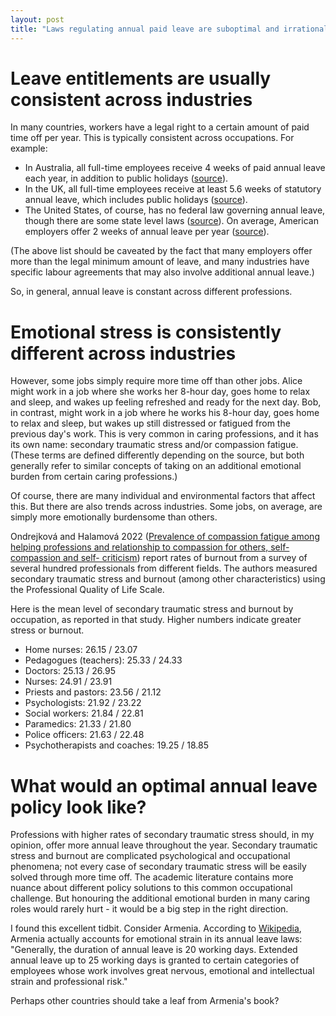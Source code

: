 ```yaml
---
layout: post
title: "Laws regulating annual paid leave are suboptimal and irrational"
---
```


# Leave entitlements are usually consistent across industries

In many countries, workers have a legal right to a certain amount of paid time off per year. This is typically consistent across occupations. For example:
- In Australia, all full-time employees receive 4 weeks of paid annual leave each year, in addition to public holidays ([source](https://www.fairwork.gov.au/leave/annual-leave)).
- In the UK, all full-time employees receive at least 5.6 weeks of statutory annual leave, which includes public holidays ([source](https://www.gov.uk/holiday-entitlement-rights)).
- The United States, of course, has no federal law governing annual leave, though there are some state level laws ([source](https://www.americanprogress.org/article/the-state-of-paid-time-off-in-the-u-s-in-2024/)). On average, American employers offer 2 weeks of annual leave per year ([source](https://en.wikipedia.org/wiki/List_of_minimum_annual_leave_by_country)).

(The above list should be caveated by the fact that many employers offer more than the legal minimum amount of leave, and many industries have specific labour agreements that may also involve additional annual leave.)

So, in general, annual leave is constant across different professions.

# Emotional stress is consistently different across industries

However, some jobs simply require more time off than other jobs. Alice might work in a job where she works her 8-hour day, goes home to relax and sleep, and wakes up feeling refreshed and ready for the next day. Bob, in contrast, might work in a job where he works his 8-hour day, goes home to relax and sleep, but wakes up still distressed or fatigued from the previous day's work. This is very common in caring professions, and it has its own name: secondary traumatic stress and/or compassion fatigue. (These terms are defined differently depending on the source, but both generally refer to similar concepts of taking on an additional emotional burden from certain caring professions.)

Of course, there are many individual and environmental factors that affect this. But there are also trends across industries. Some jobs, on average, are simply more emotionally burdensome than others.

Ondrejková and Halamová 2022 ([Prevalence of compassion fatigue among helping professions and relationship to compassion for others, self-compassion and self- criticism](https://onlinelibrary.wiley.com/doi/abs/10.1111/hsc.13741)) report rates of burnout from a survey of several hundred professionals from different fields. The authors measured secondary traumatic stress and burnout (among other characteristics) using the Professional Quality of Life Scale.

Here is the mean level of secondary traumatic stress and burnout by occupation, as reported in that study. Higher numbers indicate greater stress or burnout.  

- Home nurses: 26.15 / 23.07
- Pedagogues (teachers): 25.33 / 24.33
- Doctors: 25.13 / 26.95
- Nurses: 24.91 / 23.91
- Priests and pastors: 23.56 / 21.12
- Psychologists: 21.92 / 23.22
- Social workers: 21.84 / 22.81
- Paramedics: 21.33 / 21.80
- Police officers: 21.63 / 22.48
- Psychotherapists and coaches: 19.25 / 18.85

# What would an optimal annual leave policy look like?

Professions with higher rates of secondary traumatic stress should, in my opinion, offer more annual leave throughout the year. Secondary traumatic stress and burnout are complicated psychological and occupational phenomena; not every case of secondary traumatic stress will be easily solved through more time off. The academic literature contains more nuance about different policy solutions to this common occupational challenge. But honouring the additional emotional burden in many caring roles would rarely hurt - it would be a big step in the right direction.

I found this excellent tidbit. Consider Armenia. According to [Wikipedia](https://en.wikipedia.org/wiki/List_of_minimum_annual_leave_by_country), Armenia actually accounts for emotional strain in its annual leave laws: "Generally, the duration of annual leave is 20 working days. Extended annual leave up to 25 working days is granted to certain categories of employees whose work involves great nervous, emotional and intellectual strain and professional risk."

Perhaps other countries should take a leaf from Armenia's book?
